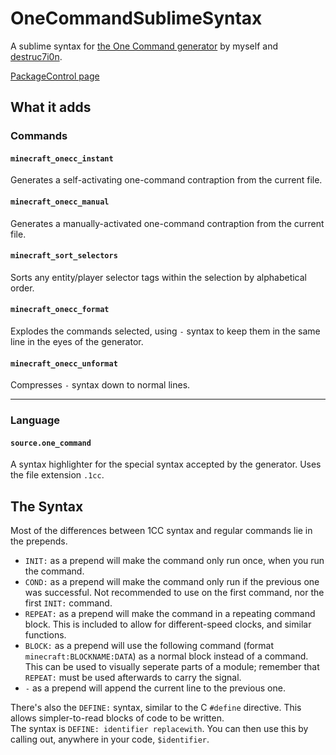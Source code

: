 # OneCommandSublimeSyntax
A sublime syntax for [the One Command generator](https://github.com/destruc7i0n/OneCommand) by myself and [destruc7i0n](https://github.com/destruc7i0n).

[PackageControl page](https://packagecontrol.io/packages/One%20Command%20Syntax%20Highlighter)

## What it adds

### Commands
#### `minecraft_onecc_instant`
Generates a self-activating one-command contraption from the current file.

#### `minecraft_onecc_manual`
Generates a manually-activated one-command contraption from the current file.

#### `minecraft_sort_selectors`
Sorts any entity/player selector tags within the selection by alphabetical order.

#### `minecraft_onecc_format`
Explodes the commands selected, using `-` syntax to keep them in the same line in the eyes of the generator.

#### `minecraft_onecc_unformat`
Compresses `-` syntax down to normal lines.

---

### Language
#### `source.one_command`
A syntax highlighter for the special syntax accepted by the generator. Uses the file extension `.1cc`.

## The Syntax
Most of the differences between 1CC syntax and regular commands lie in the prepends.  

* `INIT:` as a prepend will make the command only run once, when you run the command.
* `COND:` as a prepend will make the command only run if the previous one was successful. Not recommended to use on the first command, nor the first `INIT:` command.
* `REPEAT:` as a prepend will make the command in a repeating command block. This is included to allow for different-speed clocks, and similar functions.
* `BLOCK:` as a prepend will use the following command (format `minecraft:BLOCKNAME:DATA`) as a normal block instead of a command. This can be used to visually seperate parts of a module; remember that `REPEAT:` must be used afterwards to carry the signal.
* `-` as a prepend will append the current line to the previous one.

There's also the `DEFINE:` syntax, similar to the C `#define` directive. This allows simpler-to-read blocks of code to be written.  
The syntax is `DEFINE: identifier replacewith`. You can then use this by calling out, anywhere in your code, `$identifier`.
